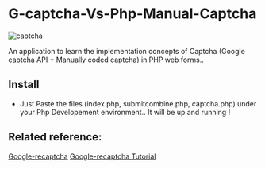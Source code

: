 # G-captcha-Vs-Php-Manual-Captcha

![captcha](https://cloud.githubusercontent.com/assets/16975766/21960974/911dc03c-db22-11e6-9810-7f80f9f92c4d.png)



An application to learn the implementation concepts of Captcha (Google captcha API + Manually coded captcha) in PHP web forms.. 

## Install
* Just Paste the files (index.php, submitcombine.php, captcha.php) under your Php Developement environment.. It will be up and running !

## Related reference: 
[Google-recaptcha](https://github.com/google/recaptcha)
[Google-recaptcha Tutorial](https://developers.google.com/recaptcha/old/docs/php)
